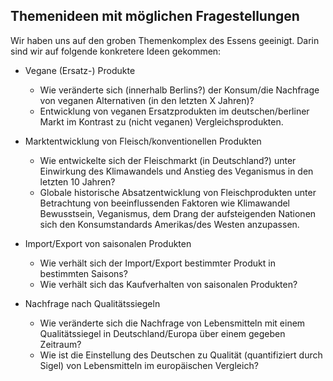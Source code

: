 ## Themenideen mit möglichen Fragestellungen

Wir haben uns auf den groben Themenkomplex des Essens geeinigt. Darin sind wir
auf folgende konkretere Ideen gekommen:

- Vegane (Ersatz-) Produkte
  - Wie veränderte sich (innerhalb Berlins?) der Konsum/die Nachfrage von veganen Alternativen (in den letzten X Jahren)?
  - Entwicklung von veganen Ersatzprodukten im deutschen/berliner Markt im Kontrast zu (nicht veganen) Vergleichsprodukten.

- Marktentwicklung von Fleisch/konventionellen Produkten
	- Wie entwickelte sich der Fleischmarkt (in Deutschland?) unter Einwirkung des Klimawandels und Anstieg des Veganismus in den letzten 10 Jahren?
  - Globale historische Absatzentwicklung von Fleischprodukten unter Betrachtung von beeinflussenden Faktoren wie Klimawandel Bewusstsein, Veganismus, dem Drang der aufsteigenden Nationen sich den Konsumstandards Amerikas/des Westen anzupassen.

- Import/Export von saisonalen Produkten
	- Wie verhält sich der Import/Export bestimmter Produkt in bestimmten Saisons?
  - Wie verhält sich das Kaufverhalten von saisonalen Produkten?

- Nachfrage nach Qualitätssiegeln
	- Wie veränderte sich die Nachfrage von Lebensmitteln mit einem Qualitätssiegel in Deutschland/Europa über einem gegeben Zeitraum?
  - Wie ist die Einstellung des Deutschen zu Qualität (quantifiziert durch Sigel) von Lebensmitteln im europäischen Vergleich?

<!--
Food Vorschlag: https://jneidel.com/md/food.html

Pad dump: jneidel.com/pad

Themen Ideen:
    - https://jneidel.com/md/food.html
    - Online Dating (Unterschiede zwischen Erfahrungen Mann/Frau, ...)
    - Sport (eSports?, Basketball, ...)

Food Notes:
    - Wie definiert man Qualität? - Nutzen von Sigeln.
    - Vegane Ersatzprodukte?!
    - Beschränkung auf nur ein (paar) Produkte - konkrete Aussage
    - Konsumentensicht!(Kaufverhalten)
    - Wie kommt man zum Endverbraucher Preis? Regionale Differenzen?
    - Zeitrahmen?
    - Vergleich einzelner Produkte (Marken, Preise, Leistung, alles was mit
 reinspielt)
    - Großhändler/Supermärkte Preisliste Vergleich
    - Auswirkung vom Anstieg (im Verkauf) der veganen Produkten auf Verkauf von Fleisch

Mögliche Fragestellungen:
        Wie veränderte sich (innerhalb Berlins?) der Konsum/die Nachfrage von veganen Alternativen (in den letzten X Jahren)?
        Wie entwickelte sich der Fleischmarkt (in Deutschland?) unter Einwirkung des Klimawandels und Anstieg des Veganismus in den letzten 10 Jahren?
        Wie verändert sich die Nachfrage/Konsum (in Deutschland/Europa) von Lebensmitteln mit einem Qualitätssiegel mit der Zeit?
        Wie verhält sich der Import/Export in bestimmten Saisons? Kaufverhalten von saisonalen Produkten

Themen allgemein:
    Vegane (Ersatz-) Produkte,
    Entwicklungen von Fleischmarkt/konventionellen Produkten,
    Import/Export von saisonalen Produkten,
    Nachfrage nach Qualitätssiegeln,

Qs:
    - Wachstum von veganen Ersatzprodukten im deutschen/berliner Markt in Betrachtung von Vergleichsprodukten.
    - Globale historische Absatzentwicklung von Fleischprodukten. (beeinflussende Faktoren wie Klimawandel Awareness, Veganismus, nachziehen der Standards in der dritten Welt)

Offene Frage:
    - Statista Uni Zugang? Ja funktioniert, grade getestet!
    - wie genau soll Forschungsfrage sein oder nur ein Thema bearbeiten (Datenjonglieren)

Sport Notes:
    - Leute, die ins Stadion gehen vs "Heimgucker:innen"
    - Zuschauerzahlen vergleichen europaweit
    - auf eine Sportart bezogen(?)
    - ideales Team zusammenstellen
    - soziales Verhalten beachten, Statistiken nicht alles

Online Dating Notes:
    - Sind erfolgreiche "Matches" vermehrt online?
    - Bezahlte vs unbezahlte Seiten
    - Altersgruppen/Gender - Unterschiede;
    - eigene Umfrage, Studierende nach Verhalten/Erfolg fragen
-->
